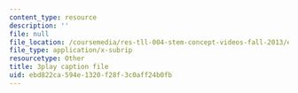 ```yaml
---
content_type: resource
description: ''
file: null
file_location: /coursemedia/res-tll-004-stem-concept-videos-fall-2013/ebd822ca594e1320f28f3c0aff24b0fb_DRte6vRCIgI.srt
file_type: application/x-subrip
resourcetype: Other
title: 3play caption file
uid: ebd822ca-594e-1320-f28f-3c0aff24b0fb
---
```

